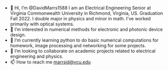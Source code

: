 - 👋 Hi, I’m @DavidMarrs1588 I am an Electrical Engineering Senior at Virginia Commonwealth University in Richmond, Virginia, US. Graduation Fall 2022. 
     I double major in physics and minor in math. I've worked primarily with optical systems. 
- 👀 I’m interested in numerical methods for electronic and photonic device design. 
- 🌱 I’m currently learning python to do basic numerical computations for homework, image processing and networking for some projects.
- 💞️ I’m looking to collaborate on academic projects related to electrical engineering and physics.
- 📫 How to reach me 
marrsjd@vcu.edu

<!---
DavidMarrs1588/DavidMarrs1588 is a ✨ special ✨ repository because its `README.md` (this file) appears on your GitHub profile.
You can click the Preview link to take a look at your changes.
--->
